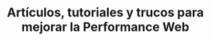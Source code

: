 ---
title: 'Artículos, tutoriales y trucos para mejorar la Performance Web'
heading: Web Performance
description: El rendimiento de una web es la percepción de un usuario que la página es rápida y responde correctamente. Para conseguirlo hay muchas buenas prácticas a seguir, técnicas a implementar y trucos que se pueden utilizar aunque a veces es algo que transciende a la parte técnica y debe verse como una mentalidad dentro de una organización o empresa.
---